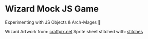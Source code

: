 # Wizard Mock JS Game

Experimenting with JS Objects & Arch-Mages 🌙

Wizard Artwork from: [craftpix.net](https://craftpix.net/freebies/wizard-character-free-sprite/)
Sprite sheet stitched with: [stitches](https://draeton.github.io/stitches/)